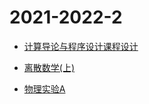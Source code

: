 # 2021-2022-2

* [计算导论与程序设计课程设计](https://github.com/Aliaxy/BUPT/tree/main/2021-2022-2/计算导论与程序设计课程设计)

* [离散数学(上)](https://github.com/Aliaxy/BUPT/tree/main/2021-2022-2/离散数学(上))

* [物理实验A](https://github.com/Aliaxy/BUPT/tree/main/2021-2022-2/物理实验A)

  